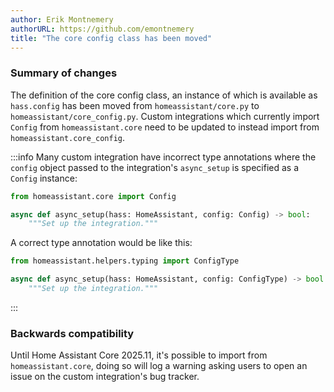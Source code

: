 ```yaml
---
author: Erik Montnemery
authorURL: https://github.com/emontnemery
title: "The core config class has been moved"
---
```


### Summary of changes

The definition of the core config class, an instance of which is available as `hass.config` has been moved from `homeassistant/core.py` to `homeassistant/core_config.py`. Custom integrations which currently import `Config` from `homeassistant.core` need to be updated to instead import from `homeassistant.core_config`.

:::info
Many custom integration have incorrect type annotations where the `config` object passed to the integration's `async_setup` is specified as a `Config` instance:

```py
from homeassistant.core import Config

async def async_setup(hass: HomeAssistant, config: Config) -> bool:
    """Set up the integration."""
```

A correct type annotation would be like this:
```py
from homeassistant.helpers.typing import ConfigType

async def async_setup(hass: HomeAssistant, config: ConfigType) -> bool:
    """Set up the integration."""
```
:::


### Backwards compatibility

Until Home Assistant Core 2025.11, it's possible to import from `homeassistant.core`, doing so will log a warning asking users to open an issue on the custom integration's bug tracker.
